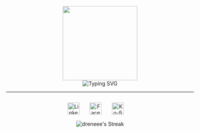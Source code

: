 <div>

<div align="center">
<img src="https://i.imgur.com/vCdkZec.gif" width="200">
  
<div>
<img src="https://readme-typing-svg.demolab.com?font=Fira+Code&weight=500&size=30&duration=0.0001&pause=&color=9842F5&center=true&vCenter=true&repeat=false&random=false&width=435&lines=Aldrene+Aguilar" alt="Typing SVG" />
<hr style="border-color:white;">
<img src="https://readme-typing-svg.demolab.com?font=Fira+Code&weight=500&size=25&pause=1000&color=9842F5&center=true&vCenter=true&random=false&width=700&lines=Hello%2C+I'm+Aldrene+A.+Aguilar;An+aspiring+Java+%7C+Spring+Boot+Developer;Open+for+any+role+involving+Java" alt="" />
</div>

</div>
<p align="center">
  <a href="https://www.linkedin.com/in/aldrene-aguilar/"><img width="32px" alt="LinkedIn" title="LinkedIn" src="https://img.icons8.com/?size=100&id=8808&format=png&color=7950F2"/></a>
  &#8287;&#8287;&#8287;&#8287;&#8287;
  <a href="https://facebook.com/aldrenevil"><img width="32px" alt="Facebook" title="Facebook" src="https://img.icons8.com/?size=100&id=8818&format=png&color=7950F2"/></a>
  &#8287;&#8287;&#8287;&#8287;&#8287;
  <a href="https://www.buymeacoffee.com/aldrenevil"><img width="32px" alt="Ko-fi" title="Buy me a coffee" src="https://img.icons8.com/?size=100&id=8289&format=png&color=7950F2"/></a>
  &#8287;&#8287;&#8287;&#8287;&#8287;
</p>
<p align="center">
  <img src="https://github-readme-streak-stats.herokuapp.com/?user=dreneee&theme=midnight-purple&hide_border=true" alt="dreneee's Streak" />
</p>

</div>





